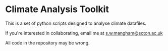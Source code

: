 # Climate Analysis Toolkit

This is a set of python scripts designed to analyse climate datafiles.

If you're interested in collaborating, email me at s.w.mangham@soton.ac.uk

All code in the repository may be wrong.

